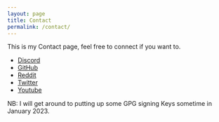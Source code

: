```yaml
---
layout: page
title: Contact
permalink: /contact/
---
```


This is my Contact page, feel free to connect if you want to.

  - [Discord]
  - [GitHub]
  - [Reddit]
  - [Twitter]
  - [Youtube]

NB: I will get around to putting up some GPG signing Keys sometime in January 2023.

[Discord]: datakumquat#6464
[GitHub]: https://github.com/datakumquat
[Reddit]: https://www.reddit.com/user/datakumquat
[Twitter]: https://twitter.com/datakumquat
[Youtube]: https://www.youtube.com/channel/UCXBV47fIPMCwWj2_W1KRvEA 



